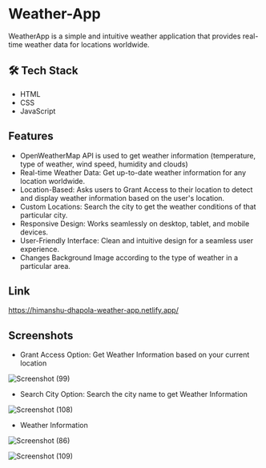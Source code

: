 
# Weather-App
WeatherApp is a simple and intuitive weather application that provides real-time weather data for locations worldwide.


## 🛠 Tech Stack
- HTML 
- CSS
- JavaScript


## Features

- OpenWeatherMap API is used to get weather information (temperature, type of weather, wind speed, humidity and clouds)
- Real-time Weather Data: Get up-to-date weather information for any location worldwide.
- Location-Based: Asks users to Grant Access to their location to detect and display weather information based on the user's location.
- Custom Locations: Search the city to get the weather conditions of that particular city.
- Responsive Design: Works seamlessly on desktop, tablet, and mobile devices.
- User-Friendly Interface: Clean and intuitive design for a seamless user experience.
- Changes Background Image according to the type of weather in a particular area.



## Link

https://himanshu-dhapola-weather-app.netlify.app/


## Screenshots
- Grant Access Option: Get Weather Information based on your current location

![Screenshot (99)](https://github.com/Himanshu-Dhapola/Weather-App/assets/143524162/dc87ce4a-e30e-4814-8dc3-71acfa77df49)


- Search City Option: Search the city name to get Weather Information

![Screenshot (108)](https://github.com/Himanshu-Dhapola/Weather-App/assets/143524162/70e71315-b012-4e22-b1dd-110e472bc97d)


- Weather Information

![Screenshot (86)](https://github.com/Himanshu-Dhapola/Weather-App/assets/143524162/dce1da90-5129-49b2-8e99-fbfbe2d51219)

![Screenshot (109)](https://github.com/Himanshu-Dhapola/Weather-App/assets/143524162/e2135baf-f73a-4449-b091-52a90a5a6504)






